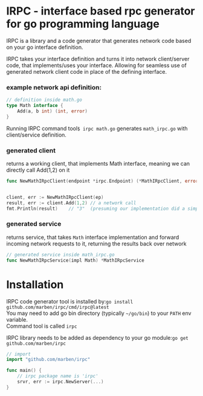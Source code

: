 # IRPC - interface based rpc generator for go programming language

IRPC is a library and a code generator that generates network code based on your go interface definition.

IRPC takes your interface definition and turns it into network client/server code, that implements/uses your interface. Allowing for seamless use of generated network client code in place of the defining interface.

### example network api definition:
```go
// definition inside math.go
type Math interface {
    Add(a, b int) (int, error)
}
```

Running IRPC command tool`$ irpc math.go` generates `math_irpc.go` with client/service definition.

### generated client
returns a working client, that implements Math interface, meaning we can directly call Add(1,2) on it
```go
func NewMathIRpcClient(endpoint *irpc.Endpoint) (*MathIRpcClient, error) {...}


client, err := NewMathIRpcClient(ep)
result, err := client.Add(1,2) // a network call
fmt.Println(result)    // "3"  (presuming our implementation did a simple addition)
```

### generated service
returns service, that takes `Math` interface implementation and forward incoming network requests to it, returning the results back over network
```go
// generated service inside math_irpc.go
func NewMathIRpcService(impl Math) *MathIRpcService
```


# Installation
IRPC code generator tool is installed by:`go install github.com/marben/irpc/cmd/irpc@latest`  
You may need to add go bin directory (typically `~/go/bin`) to your `PATH` env variable.  
Command tool is called `irpc`

IRPC library needs to be added as dependency to your go module:`go get github.com/marben/irpc`
```go
// import
import "github.com/marben/irpc"

func main() {
	// irpc package name is 'irpc'
	srvr, err := irpc.NewServer(...)
}
```